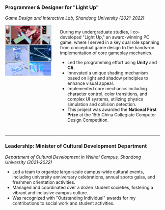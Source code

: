 <!-- ---
layout: default
--- -->

<!-- ## Selected Projects & Leadership Experience

--- -->

### Programmer & Designer for "Light Up"
*Game Design and Interactive Lab, Shandong University (2021-2022)*

<div style="display: flex; margin-bottom: 2em;">
    <div style="flex: 0 0 30%; margin-right: 2em;">
        <img src="/static/assets/img/light_up_game.png" alt="Light Up Game Screenshot" style="width: 100%;">
    </div>
    <div style="flex: 1;">
        <p>
            During my undergraduate studies, I co-developed "Light Up," an award-winning PC game, where I served in a key dual role spanning from conceptual game design to the hands-on implementation of core gameplay mechanics.
        </p>
        <ul>
            <li>Led the programming effort using <strong>Unity</strong> and <strong>C#</strong>.</li>
            <li>Innovated a unique shading mechanism based on light and shadow principles to enhance visual appeal.</li>
            <li>Implemented core mechanics including character control, color transitions, and complex UI systems, utilizing physics simulation and collision detection.</li>
            <li>This project was awarded the <strong>National First Prize</strong> at the 15th China Collegiate Computer Design Competition.</li>
        </ul>
    </div>
</div>

---

### Leadership: Minister of Cultural Development Department
*Department of Cultural Development in Weihai Campus, Shandong University (2021-2022)*

- Led a team to organize large-scale campus-wide cultural events, including university anniversary celebrations, annual sports galas, and freshmen orientation activities.
- Managed and coordinated over a dozen student societies, fostering a vibrant and inclusive campus culture.
- Was recognized with "Outstanding Individual" awards for my contributions to social work and student activities.